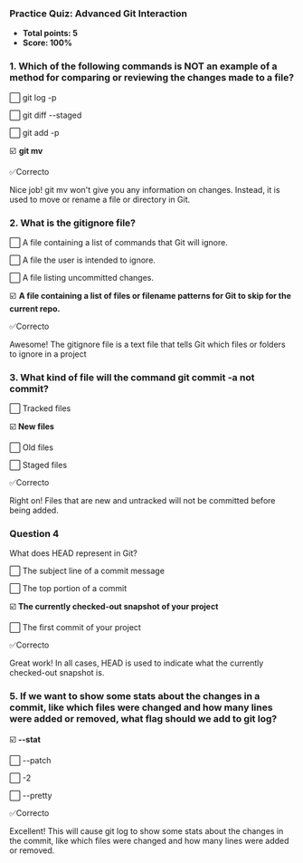 ### Practice Quiz: Advanced Git Interaction
* **Total points: 5**
* **Score: 100%**


### 1. Which of the following commands is NOT an example of a method for comparing or reviewing the changes made to a file?

⬜ git log -p

⬜ git diff --staged

⬜ git add -p

☑️  **git mv**

✅Correcto

Nice job! git mv won't give you any information on changes. Instead, it is used to move or rename a file or directory in Git.

### 2. What is the gitignore file?

⬜ A file containing a list of commands that Git will ignore.

⬜ A file the user is intended to ignore.

⬜ A file listing uncommitted changes.

☑️  **A file containing a list of files or filename patterns for Git to skip for the current repo.**

✅Correcto

Awesome! The gitignore file is a text file that tells Git which files or folders to ignore in a project

### 3. What kind of file will the command git commit -a not commit?

⬜ Tracked files

☑️ **New files**
  
⬜ Old files

⬜ Staged files

✅Correcto

Right on! Files that are new and untracked will not be committed before being added.

### Question 4

What does HEAD represent in Git?

⬜ The subject line of a commit message

⬜ The top portion of a commit

☑️ **The currently checked-out snapshot of your project**

⬜ The first commit of your project

✅Correcto

Great work! In all cases, HEAD is used to indicate what the currently checked-out snapshot is.

### 5. If we want to show some stats about the changes in a commit, like which files were changed and how many lines were added or removed, what flag should we add to git log?

☑️ **--stat**

⬜ --patch

⬜ -2

⬜ --pretty

✅Correcto

Excellent! This will cause git log to show some stats about the changes in the commit, like which files were changed and how many lines were added or removed.
